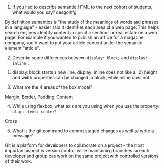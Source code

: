 1. If you had to describe semantic HTML to the next cohort of students, what would you say? desgoihfg

By definition semantics is "the study of the meanings of words and phrases in a language" - easier said it identifies each area of a web page. This helps search engines identify content in specific sections or real estate on a web page. For example if you wanted to publish an article for a magazine company, you'd want to put your article content under the semantic element "article". 

2. Describe some differences between ```display: block;``` and ```display: inline;```.

1) display: block starts a new line, display: inline does not like a <span>. 2) height and width properties can be changed in block, while inline does not. 

3. What are the 4 areas of the box model?

Margin, Border, Padding, Content

4. While using flexbox, what axis are you using when you use the property: ```align-items: center```?

Cross

5. What is the git command to commit staged changes as well as write a message? 

Git is a platform for developers to collaborate on a project - the most important aspect is version control while maintaining branches so each developer and group can work on the same project with controlled versions of their work. 
